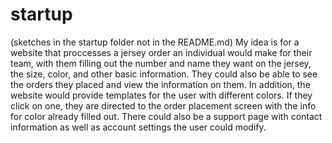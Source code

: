 # startup

(sketches in the startup folder not in the README.md)
My idea is for a website that proccesses a jersey order an individual would make for their team, with them filling out the number and name they want on the jersey, the size, color, and other basic information. They could also be able to see the orders they placed and view the information on them. In addition, the website would provide templates for the user with different colors. If they click on one, they are directed to the order placement screen with the info for color already filled out. There could also be a support page with contact information as well as account settings the user could modify.
